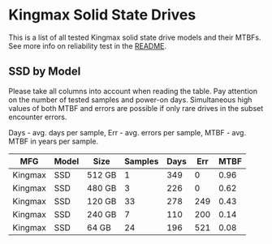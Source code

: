 Kingmax Solid State Drives
==========================

This is a list of all tested Kingmax solid state drive models and their MTBFs. See
more info on reliability test in the [README](https://github.com/linuxhw/SMART).

SSD by Model
------------

Please take all columns into account when reading the table. Pay attention on the
number of tested samples and power-on days. Simultaneous high values of both MTBF
and errors are possible if only rare drives in the subset encounter errors.

Days - avg. days per sample,
Err  - avg. errors per sample,
MTBF - avg. MTBF in years per sample.

| MFG       | Model              | Size   | Samples | Days  | Err   | MTBF |
|-----------|--------------------|--------|---------|-------|-------|------|
| Kingmax   | SSD                | 512 GB | 1       | 349   | 0     | 0.96   |
| Kingmax   | SSD                | 480 GB | 3       | 226   | 0     | 0.62   |
| Kingmax   | SSD                | 120 GB | 33      | 278   | 249   | 0.43   |
| Kingmax   | SSD                | 240 GB | 7       | 110   | 200   | 0.14   |
| Kingmax   | SSD                | 64 GB  | 24      | 196   | 521   | 0.08   |
